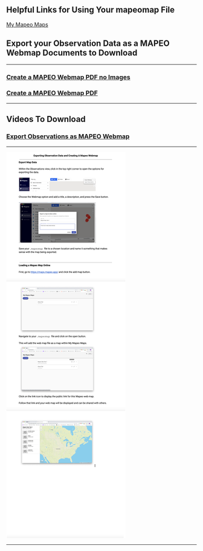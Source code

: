 ## Helpful Links for Using Your mapeomap File
[My Mapeo Maps](https://maps.mapeo.app/)
## Export your Observation Data as a MAPEO Webmap   Documents to Download

---

### [Create a MAPEO Webmap PDF no Images](docsPDF/Sync.pdf)

### [Create a MAPEO Webmap PDF ](docsPDF/SynchIMG.pdf)

---

## Videos To Download

### [Export Observations as MAPEO Webmap](videos/OnlineMapeoMap.mov)

---
![Create a MAPEO Webmap](images/MapeoMap.png)

---


